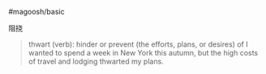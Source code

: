 #magoosh/basic

阻挠

> thwart (verb): hinder or prevent (the efforts, plans, or desires) of 
I wanted to spend a week in New York this autumn, but the high costs of travel and lodging thwarted my plans. 
